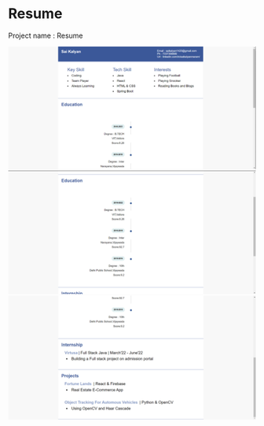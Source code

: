 # Resume

Project name : Resume

![](screenshots/1.png)
![](screenshots/2.png)
![](screenshots/3.png)
